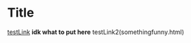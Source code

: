 # Title
[testLink](https://somethingfunny.com)
__idk what to put here__
testLink2(somethingfunny.html)
